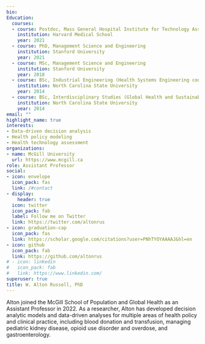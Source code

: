 ```yaml
---
bio: 
Education:
  courses:
  - course: Postdoc, Mass General Hospital Institute for Technology Assessment
    institution: Harvard Medical School
    year: 2021
  - course: PhD, Management Science and Engineering
    institution: Stanford University
    year: 2021
  - course: MSc, Management Science and Engineering
    institution: Stanford University
    year: 2018
  - course: BSc, Industrial Engineering (Health Systems Engineering concentration)
    institution: North Carolina State University
    year: 2014
  - course: BSc, Interdisciplinary Studies (Global Health and Sustainability concentration)
    institution: North Carolina State University
    year: 2014
email: ""
highlight_name: true
interests:
- Data-driven decision analysis
- Health policy modeling
- Health technology assessment
organizations:
- name: McGill University
  url: https://www.mcgill.ca
role: Assistant Professor
social:
- icon: envelope
  icon_pack: fas
  link: /#contact
- display:
    header: true
  icon: twitter
  icon_pack: fab
  label: Follow me on Twitter
  link: https://twitter.com/altonrus
- icon: graduation-cap
  icon_pack: fas
  link: https://scholar.google.com/citations?user=PNhTYOYAAAAJ&hl=en
- icon: github
  icon_pack: fab
  link: https://github.com/altonrus
# - icon: linkedin
#   icon_pack: fab
#   link: https://www.linkedin.com/
superuser: true
title: W. Alton Russell, PhD
---
```


Alton joined the McGill School of Population and Global Health as an Assistant Professor in 2022. As a researcher, Alton has developed decision analytic models and data-driven analyses for multiple areas of health policy and clinical practice, including blood donation and transfusion, managing pediatric kidney disease, opioid use disorder and overdose,  and gastroenterology.